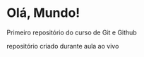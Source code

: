 # Olá, Mundo!
 Primeiro repositório do curso de Git e Github

 repositório criado durante aula ao vivo
